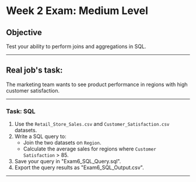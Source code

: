 # Week 2 Exam: Medium Level

## Objective
Test your ability to perform joins and aggregations in SQL.

---

## Real job's task:
The marketing team wants to see product performance in regions with high customer satisfaction.

---

### Task: SQL
1. Use the `Retail_Store_Sales.csv` and `Customer_Satisfaction.csv` datasets.
2. Write a SQL query to:
   - Join the two datasets on `Region`.
   - Calculate the average sales for regions where `Customer Satisfaction` > 85.
3. Save your query in "Exam6_SQL_Query.sql".
4. Export the query results as "Exam6_SQL_Output.csv".

---
